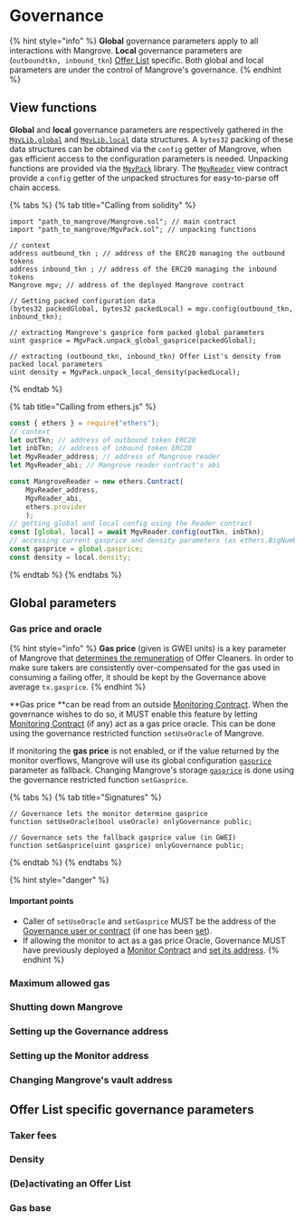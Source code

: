 # Governance

{% hint style="info" %}
**Global** governance parameters apply to all interactions with Mangrove. **Local** governance parameters are  (`outboundtkn, inbound_tkn`) [Offer List](broken-reference) specific. Both global and local parameters are under the control of Mangrove's governance.
{% endhint %}

## View functions

**Global** and **local** governance parameters are respectively gathered in the [`MgvLib.global`](../data-structures/mangrove-configuration.md#mgvlib.global) and [`MgvLib.local`](../data-structures/mangrove-configuration.md#mgvlib.local) data structures. A `bytes32` packing of these data structures can be obtained via the `config` getter of Mangrove, when gas efficient access to the configuration parameters is needed. Unpacking functions are provided via the [`MgvPack`](https://github.com/giry-dev/mangrove/blob/master/packages/mangrove-solidity/contracts/MgvPack.sol) library. The [`MgvReader`](deployment-addresses.md) view contract provide a `config` getter of the unpacked structures for easy-to-parse off chain access.

{% tabs %}
{% tab title="Calling from solidity" %}
```solidity
import "path_to_mangrove/Mangrove.sol"; // main contract
import "path_to_mangrove/MgvPack.sol"; // unpacking functions

// context 
address outbound_tkn ; // address of the ERC20 managing the outbound tokens
address inbound_tkn ; // address of the ERC20 managing the inbound tokens
Mangrove mgv; // address of the deployed Mangrove contract

// Getting packed configuration data
(bytes32 packedGlobal, bytes32 packedLocal) = mgv.config(outbound_tkn, inbound_tkn);

// extracting Mangrove's gasprice form packed global parameters
uint gasprice = MgvPack.unpack_global_gasprice(packedGlobal);

// extracting (outbound_tkn, inbound_tkn) Offer List's density from packed local parameters
uint density = MgvPack.unpack_local_density(packedLocal);
```
{% endtab %}

{% tab title="Calling from ethers.js" %}
```javascript
const { ethers } = require("ethers");
// context
let outTkn; // address of outbound token ERC20
let inbTkn; // address of inbound token ERC20
let MgvReader_address; // address of Mangrove reader
let MgvReader_abi; // Mangrove reader contract's abi

const MangroveReader = new ethers.Contract(
    MgvReader_address, 
    MgvReader_abi, 
    ethers.provider
    );
// getting global and local config using the Reader contract    
const [global, local] = await MgvReader.config(outTkn, inbTkn);
// accessing current gasprice and density parameters (as ethers.BigNumbers)
const gasprice = global.gasprice;
const density = local.density; 
```
{% endtab %}
{% endtabs %}



## Global parameters

### Gas price and oracle

{% hint style="info" %}
**Gas price** (given is GWEI units) is a key parameter of Mangrove that [determines the remuneration](../offer-maker/offer-bounty.md#offer-bounty-computation) of Offer Cleaners. In order to make sure takers are consistently over-compensated for the gas used in consuming a failing offer, it should be kept by the Governance above average `tx.gasprice`.&#x20;
{% endhint %}

**Gas price **can be read from an outside [Monitoring Contract](mangrove-monitor.md). When the governance wishes to do so, it MUST enable this feature by letting [Monitoring Contract](mangrove-monitor.md) (if any) act as a gas price oracle. This can be done using the governance restricted function `setUseOracle` of Mangrove.

If monitoring the **gas price** is not enabled, or if the value returned by the monitor overflows, Mangrove will use its global configuration [`gasprice`](../data-structures/mangrove-configuration.md#mgvlib.global) parameter as fallback. Changing Mangrove's storage [`gasprice`](../data-structures/mangrove-configuration.md#mgvlib.global) is done using the governance restricted function `setGasprice`.

{% tabs %}
{% tab title="Signatures" %}
```solidity
// Governance lets the monitor determine gasprice
function setUseOracle(bool useOracle) onlyGovernance public;

// Governance sets the fallback gasprice value (in GWEI)
function setGasprice(uint gasprice) onlyGovernance public;
```
{% endtab %}
{% endtabs %}

{% hint style="danger" %}
#### Important points

* Caller of `setUseOracle` and `setGasprice` MUST be the address of the [Governance user or contract](governance.md#setting-up-a-governance-contract) (if one has been [set](governance.md#setting-up-the-governance-address)).
* If allowing the monitor to act as a gas price Oracle, Governance MUST have previously deployed a [Monitor Contract](mangrove-monitor.md) and [set its address](governance.md#setting-up-the-monitor-address).
{% endhint %}

### Maximum allowed gas



### Shutting down Mangrove

### Setting up the Governance address

### Setting up the Monitor address

### Changing Mangrove's vault address



## Offer List specific governance parameters

### Taker fees

### Density

### (De)activating an Offer List

### Gas base

